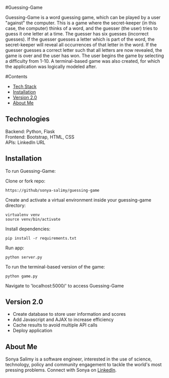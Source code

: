 #Guessing-Game

Guessing-Game is a word guessing game, which can be played by a user "against" the computer. This is a game where the secret-keeper (in this case, the computer) thinks of a word, and the guesser (the user) tries to guess it one letter at a time. The guesser has six guesses (incorrect guesses). If the guesser guesses a letter which is part of the word, the secret-keeper will reveal all occurrences of that letter in the word. If the guesser guesses a correct letter such that all letters are now revealed, the game is over and the user has won. The user begins the game by selecting a difficulty from 1-10. A terminal-based game was also created, for which the application was logically modeled after.

#Contents

* [Tech Stack](#technologies)
* [Installation](#install)
* [Version 2.0](#version)
* [About Me](#aboutme)

## <a name="technologies"></a>Technologies
Backend: Python, Flask <br/>
Frontend: Bootstrap, HTML, CSS<br/>
APIs: LinkedIn URL <br/>

## <a name="install"></a>Installation

To run Guessing-Game:

Clone or fork repo:

```
https://github/sonya-salimy/guessing-game
```

Create and activate a virtual environment inside your guessing-game directory:

```
virtualenv venv
source venv/bin/activate
```

Install dependencies:

```
pip install -r requirements.txt
```

Run app:

```
python server.py
```
To run the terminal-based version of the game:

```
python game.py
```

Navigate to 'localhost:5000/' to access Guessing-Game

## <a name='version'></a>Version 2.0
* Create database to store user information and scores
* Add Javascript and AJAX to increase efficiency 
* Cache results to avoid multiple API calls
* Deploy application

## <a name="aboutme"></a>About Me
Sonya Salimy is a software engineer, interested in the use of science, technology, policy and community engagement to tackle the world's most pressing problems.
Connect with Sonya on [LinkedIn](#http://www.linkedin.com/in/sonya-salimy).

